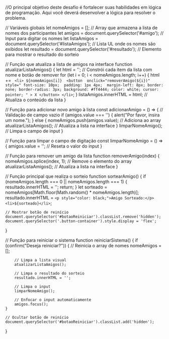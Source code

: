 //O principal objetivo deste desafio é fortalecer suas habilidades em lógica de programação. Aqui você deverá desenvolver a lógica para resolver o problema.


// Variáveis globais
let nomeAmigos = []; // Array que armazena a lista de nomes dos participantes
let amigos = document.querySelector('#amigo'); // Input para digitar os nomes
let listaAmigos = document.querySelector('#listaAmigos'); // Lista UL onde os nomes são exibidos
let resultado = document.querySelector('#resultado'); // Elemento para mostrar o resultado do sorteio

// Função que atualiza a lista de amigos na interface
function atualizarListaAmigos() {
    let html = '';
    // Constrói cada item da lista com nome e botão de remover
    for (let i = 0; i < nomeAmigos.length; i++) {
        html += `
            <li>
                ${nomeAmigos[i]} 
                <button 
                    onclick="removerAmigo(${i})" 
                    style="
                        font-size: 10px; 
                        padding: 1px 4px; 
                        margin-left: 8px;
                        border: none;
                        border-radius: 3px;
                        background: #ff4444;
                        color: white;
                        cursor: pointer;
                    "
                >
                    X
                </button>
            </li>`;
    }
    listaAmigos.innerHTML = html; // Atualiza o conteúdo da lista
}

// Função para adicionar novo amigo à lista
const adicionarAmigo = () => {
    // Validação de campo vazio
    if (amigos.value === '') {
        alert("Por favor, insira um nome.");
    } else {
        nomeAmigos.push(amigos.value); // Adiciona ao array
        atualizarListaAmigos(); // Atualiza a lista na interface
    }
    limparNomeAmigo(); // Limpa o campo de input
}

// Função para limpar o campo de digitação
const limparNomeAmigo = () => {
    amigos.value = ''; // Reseta o valor do input
}

// Função para remover um amigo da lista
function removerAmigo(index) {
    nomeAmigos.splice(index, 1); // Remove o elemento do array
    atualizarListaAmigos(); // Atualiza a lista na interface
}

// Função principal que realiza o sorteio
function sortearAmigo() {
    if (nomeAmigos.length === 0 || nomeAmigos.length === 1) {
        resultado.innerHTML = '';
        return;
    }
    let sorteado = nomeAmigos[Math.floor(Math.random() * nomeAmigos.length)];
    resultado.innerHTML = `<p style="color: black;">Amigo Sorteado:</p><li>${sorteado}</li>`;
    
    // Mostrar botão de reinício
    document.querySelector('#botaoReiniciar').classList.remove('hidden');
    document.querySelector('.button-container').style.display = 'flex';
}

// Função para reiniciar o sistema
function reiniciarSistema() {
    if (confirm("Deseja reiniciar?")) {
        // Reinicia o array de nomes
        nomeAmigos = [];
        
        // Limpa a lista visual
        atualizarListaAmigos();
        
        // Limpa o resultado do sorteio
        resultado.innerHTML = '';
        
        // Limpa o input
        limparNomeAmigo();
        
        // Enfocar o input automaticamente
        amigos.focus();
    }

    // Ocultar botão de reinício
    document.querySelector('#botaoReiniciar').classList.add('hidden');
}
